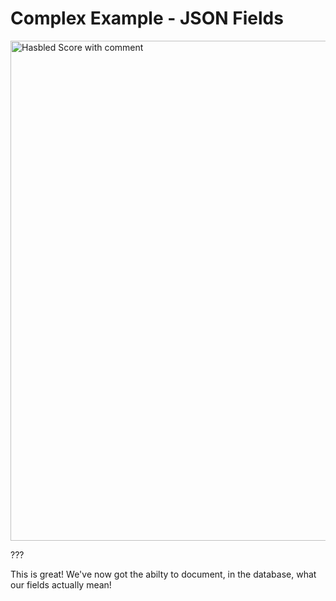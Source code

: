 # Complex Example - JSON Fields

<img src="images/contraindication_flags_with_comment.png" width="800" alt="Hasbled Score with comment">

???

This is great! We've now got the abilty to document, in the database, what our fields actually mean!
